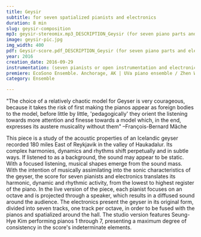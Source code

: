 ```yaml
---
title: Geysir
subtitle: for seven spatialized pianists and electronics
duration: 8 min
slug: geysir-composition
mp3: geysir-stereomix.mp3_DESCRIPTION_Geysir (for seven piano parts and electronics) / Seung-Hye Kim, multi-track pianos 1 through 7
image: geysir-pic.jpg
img_width: 400
pdf: Geysir-score.pdf_DESCRIPTION_Geysir (for seven piano parts and electronics) $ geysir-cmmr-proceedings.pdf_DESCRIPTION_Geysir-musical translation of geological noise (CMMR proceedings)
year: 2016
creation_date: 2016-09-29
instrumentation: (seven pianists or open instrumentation and electronics)
premiere: EcoSono Ensemble. Anchorage, AK | UVa piano ensemble / Zhen Wang. Charlottesville, VA | Seung-Hye Kim, multitrack piano and electronics. Newport News, VA
category: Ensemble

---
```


"The choice of a relatively chaotic model for Geyser is very courageous, because it takes the risk of first making the pianos appear as foreign bodies to the model, before little by little, 'pedagogically' they orient the listening towards more attention and finesse towards a model which, in the end, expresses its austere musicality without them" –François-Bernard Mâche

This piece is a study of the acoustic properties of an Icelandic geyser recorded 180 miles East of Reykjavik in the valley of Haukadalur. Its complex harmonies, dynamics and rhythms shift perpetually and in subtle ways. If listened to as a background, the sound may appear to be static. With a focused listening, musical shapes emerge from the sound mass. With the intention of musically assimilating into the sonic characteristics of the geyser, the score for seven pianists and electronics translates its harmonic, dynamic and rhythmic activity, from the lowest to highest register of the piano. In the live version of the piece, each pianist focuses on an octave and is projected through a speaker, which results in a diffused sound around the audience. The electronics present the geyser in its original form, divided into seven tracks, one track per octave, in order to be fused with the pianos and spatialized around the hall. The studio version features Seung-Hye Kim performing pianos 1 through 7, presenting a maximum degree of consistency in the score's indeterminate elements.